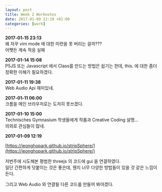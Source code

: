 ```yaml
---
layout: post
title: Week 2 Worknotes
date: 2017-01-09 12:19 +01:00
categories: [work]
---
```

**2017-01-15 23:13**        
왜 자꾸 vim mode 에 대한 미련을 못 버리는 걸까???          
어쨋든 계속 적응 실패        

**2017-01-14 15:08**        
P5JS 또는 Javascript 에서 Class를 만드는 방법은 쉽기는 한데, this. 에 대한 좀더 정확한 이해가 필요하겠다.       

**2017-01-11 19:38**        
Web Audio Api 재미있네.     

**2017-01-11 06:00**        
크롬을 메인 브라우저로는 도저히 못쓰겠다.     

**2017-01-10 15:00**        
Technisches Gymnasium 학생들에게 작품과 Creative Coding 설명...       
의외로 관심들이 많네.    

**2017-01-09 12:19**            

[https://jeonghopark.github.io/stripSphere/](https://jeonghopark.github.io/stripSphere/)          

저번주에 시도해본 평범한 threejs 의 코드에 gui 을 연결하였다.               
일단 간편하게 덧붙이는 것은 좋은데, 웬지 너무 다양한 방법들이 있을 것 같은 느낌이 든다.     

그리고 Web Audio 와 연결될 다른 코드를 만들어 봐야겠다.         
